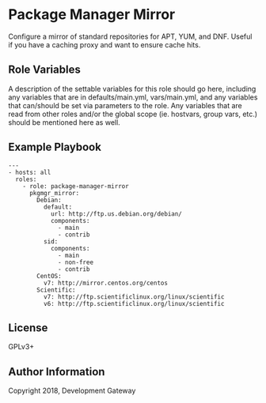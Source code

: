 # Package Manager Mirror

Configure a mirror of standard repositories for APT, YUM, and DNF. Useful if you have a caching proxy and want to ensure cache hits.

Role Variables
--------------

A description of the settable variables for this role should go here, including any variables that are in defaults/main.yml, vars/main.yml, and any variables that can/should be set via parameters to the role. Any variables that are read from other roles and/or the global scope (ie. hostvars, group vars, etc.) should be mentioned here as well.

Example Playbook
----------------

    ---
    - hosts: all
      roles:
        - role: package-manager-mirror
          pkgmgr_mirror:
            Debian: 
              default:
                url: http://ftp.us.debian.org/debian/
                components:
                  - main
                  - contrib
              sid:
                components:
                  - main
                  - non-free
                  - contrib
            CentOS:
              v7: http://mirror.centos.org/centos
            Scientific:
              v7: http://ftp.scientificlinux.org/linux/scientific
              v6: http://ftp.scientificlinux.org/linux/scientific

License
-------

GPLv3+

Author Information
------------------

Copyright 2018, Development Gateway
